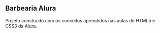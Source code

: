 ## Barbearia Alura

Projeto construído com os conceitos aprendidos nas aulas de HTML5 e CSS3 da Alura.
